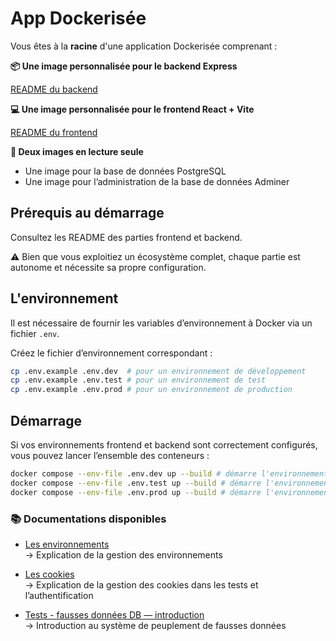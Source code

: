 # App Dockerisée

Vous êtes à la **racine** d'une application Dockerisée comprenant :

**📦 Une image personnalisée pour le backend Express**

[README du backend](https://github.com/simplon-grenoble-cda-juin/docker-compose/blob/master/backend/README.md)

**💻 Une image personnalisée pour le frontend React + Vite**

[README du frontend](https://github.com/simplon-grenoble-cda-juin/docker-compose/blob/master/frontend/README.md)

**🧰 Deux images en lecture seule**

- Une image pour la base de données PostgreSQL
- Une image pour l’administration de la base de données Adminer

## Prérequis au démarrage

Consultez les README des parties frontend et backend.

⚠️ Bien que vous exploitiez un écosystème complet, chaque partie est autonome et nécessite sa propre configuration.

## L'environnement

Il est nécessaire de fournir les variables d’environnement à Docker via un fichier `.env`.

Créez le fichier d’environnement correspondant :

```bash
cp .env.example .env.dev  # pour un environnement de développement
cp .env.example .env.test # pour un environnement de test
cp .env.example .env.prod # pour un environnement de production
```

## Démarrage

Si vos environnements frontend et backend sont correctement configurés, vous pouvez lancer l’ensemble des conteneurs :

```bash
docker compose --env-file .env.dev up --build # démarre l'environnement de développement
docker compose --env-file .env.test up --build # démarre l'environnement de test
docker compose --env-file .env.prod up --build # démarre l'environnement de production
```

### 📚 Documentations disponibles

- [Les environnements](https://github.com/simplon-grenoble-cda-juin/docker-compose/blob/master/_docs/environnements.md)  
  → Explication de la gestion des environnements

- [Les cookies](https://github.com/simplon-grenoble-cda-juin/docker-compose/blob/master/_docs/cookies.md)  
  → Explication de la gestion des cookies dans les tests et l’authentification

- [Tests - fausses données DB — introduction](https://github.com/simplon-grenoble-cda-juin/docker-compose/blob/master/_docs/tests.md)  
  → Introduction au système de peuplement de fausses données
